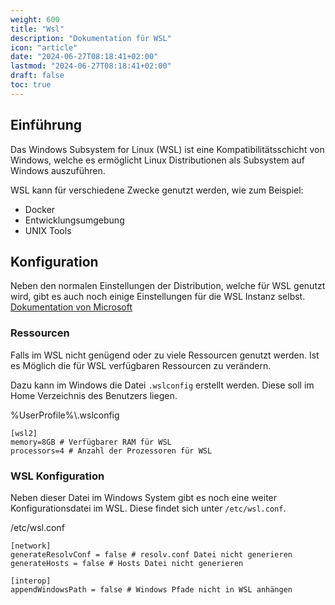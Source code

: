 ```yaml
---
weight: 600
title: "Wsl"
description: "Dokumentation für WSL"
icon: "article"
date: "2024-06-27T08:18:41+02:00"
lastmod: "2024-06-27T08:18:41+02:00"
draft: false
toc: true
---
```


## Einführung

Das Windows Subsystem for Linux (WSL) ist eine Kompatibilitätsschicht von Windows, welche es ermöglicht
Linux Distributionen als Subsystem auf Windows auszuführen.

WSL kann für verschiedene Zwecke genutzt werden, wie zum Beispiel:

- Docker
- Entwicklungsumgebung
- UNIX Tools

## Konfiguration

Neben den normalen Einstellungen der Distribution, welche für WSL genutzt wird,
gibt es auch noch einige Einstellungen für die WSL Instanz selbst.
[Dokumentation von Microsoft](https://learn.microsoft.com/en-us/windows/wsl/wsl-config)

### Ressourcen

Falls im WSL nicht genügend oder zu viele Ressourcen genutzt werden.
Ist es Möglich die für WSL verfügbaren Ressourcen zu verändern.

Dazu kann im Windows die Datei `.wslconfig` erstellt werden.
Diese soll im Home Verzeichnis des Benutzers liegen.

%UserProfile%\\.wslconfig

```plaintext
[wsl2]
memory=8GB # Verfügbarer RAM für WSL
processors=4 # Anzahl der Prozessoren für WSL
```

### WSL Konfiguration

Neben dieser Datei im Windows System gibt es noch eine weiter Konfigurationsdatei im WSL.
Diese findet sich unter `/etc/wsl.conf`.

/etc/wsl.conf

```plaintext
[network]
generateResolvConf = false # resolv.conf Datei nicht generieren
generateHosts = false # Hosts Datei nicht generieren

[interop]
appendWindowsPath = false # Windows Pfade nicht in WSL anhängen
```
